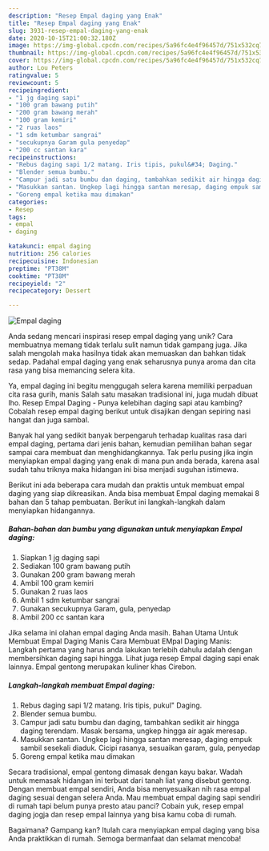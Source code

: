 ```yaml
---
description: "Resep Empal daging yang Enak"
title: "Resep Empal daging yang Enak"
slug: 3931-resep-empal-daging-yang-enak
date: 2020-10-15T21:00:32.180Z
image: https://img-global.cpcdn.com/recipes/5a96fc4e4f96457d/751x532cq70/empal-daging-foto-resep-utama.jpg
thumbnail: https://img-global.cpcdn.com/recipes/5a96fc4e4f96457d/751x532cq70/empal-daging-foto-resep-utama.jpg
cover: https://img-global.cpcdn.com/recipes/5a96fc4e4f96457d/751x532cq70/empal-daging-foto-resep-utama.jpg
author: Lou Peters
ratingvalue: 5
reviewcount: 5
recipeingredient:
- "1 jg daging sapi"
- "100 gram bawang putih"
- "200 gram bawang merah"
- "100 gram kemiri"
- "2 ruas laos"
- "1 sdm ketumbar sangrai"
- "secukupnya Garam gula penyedap"
- "200 cc santan kara"
recipeinstructions:
- "Rebus daging sapi 1/2 matang. Iris tipis, pukul&#34; Daging."
- "Blender semua bumbu."
- "Campur jadi satu bumbu dan daging, tambahkan sedikit air hingga daging terendam. Masak bersama, ungkep hingga air agak meresap."
- "Masukkan santan. Ungkep lagi hingga santan meresap, daging empuk sambil sesekali diaduk. Cicipi rasanya, sesuaikan garam, gula, penyedap"
- "Goreng empal ketika mau dimakan"
categories:
- Resep
tags:
- empal
- daging

katakunci: empal daging 
nutrition: 256 calories
recipecuisine: Indonesian
preptime: "PT38M"
cooktime: "PT38M"
recipeyield: "2"
recipecategory: Dessert

---
```



![Empal daging](https://img-global.cpcdn.com/recipes/5a96fc4e4f96457d/751x532cq70/empal-daging-foto-resep-utama.jpg)

Anda sedang mencari inspirasi resep empal daging yang unik? Cara membuatnya memang tidak terlalu sulit namun tidak gampang juga. Jika salah mengolah maka hasilnya tidak akan memuaskan dan bahkan tidak sedap. Padahal empal daging yang enak seharusnya punya aroma dan cita rasa yang bisa memancing selera kita.

Ya, empal daging ini begitu menggugah selera karena memiliki perpaduan cita rasa gurih, manis Salah satu masakan tradisional ini, juga mudah dibuat lho. Resep Empal Daging - Punya kelebihan daging sapi atau kambing? Cobalah resep empal daging berikut untuk disajikan dengan sepiring nasi hangat dan juga sambal.

Banyak hal yang sedikit banyak berpengaruh terhadap kualitas rasa dari empal daging, pertama dari jenis bahan, kemudian pemilihan bahan segar sampai cara membuat dan menghidangkannya. Tak perlu pusing jika ingin menyiapkan empal daging yang enak di mana pun anda berada, karena asal sudah tahu triknya maka hidangan ini bisa menjadi suguhan istimewa.


Berikut ini ada beberapa cara mudah dan praktis untuk membuat empal daging yang siap dikreasikan. Anda bisa membuat Empal daging memakai 8 bahan dan 5 tahap pembuatan. Berikut ini langkah-langkah dalam menyiapkan hidangannya.

<!--inarticleads1-->

##### Bahan-bahan dan bumbu yang digunakan untuk menyiapkan Empal daging:

1. Siapkan 1 jg daging sapi
1. Sediakan 100 gram bawang putih
1. Gunakan 200 gram bawang merah
1. Ambil 100 gram kemiri
1. Gunakan 2 ruas laos
1. Ambil 1 sdm ketumbar sangrai
1. Gunakan secukupnya Garam, gula, penyedap
1. Ambil 200 cc santan kara


Jika selama ini olahan empal daging Anda masih. Bahan Utama Untuk Membuat Empal Daging Manis Cara Membuat EMpal Daging Manis: Langkah pertama yang harus anda lakukan terlebih dahulu adalah dengan membersihkan daging sapi hingga. Lihat juga resep Empal daging sapi enak lainnya. Empal gentong merupakan kuliner khas Cirebon. 

<!--inarticleads2-->

##### Langkah-langkah membuat Empal daging:

1. Rebus daging sapi 1/2 matang. Iris tipis, pukul&#34; Daging.
1. Blender semua bumbu.
1. Campur jadi satu bumbu dan daging, tambahkan sedikit air hingga daging terendam. Masak bersama, ungkep hingga air agak meresap.
1. Masukkan santan. Ungkep lagi hingga santan meresap, daging empuk sambil sesekali diaduk. Cicipi rasanya, sesuaikan garam, gula, penyedap
1. Goreng empal ketika mau dimakan


Secara tradisional, empal gentong dimasak dengan kayu bakar. Wadah untuk memasak hidangan ini terbuat dari tanah liat yang disebut gentong. Dengan membuat empal sendiri, Anda bisa menyesuaikan nih rasa empal daging sesuai dengan selera Anda. Mau membuat empal daging sapi sendiri di rumah tapi belum punya presto atau panci? Cobain yuk, resep empal daging jogja dan resep empal lainnya yang bisa kamu coba di rumah. 

Bagaimana? Gampang kan? Itulah cara menyiapkan empal daging yang bisa Anda praktikkan di rumah. Semoga bermanfaat dan selamat mencoba!
